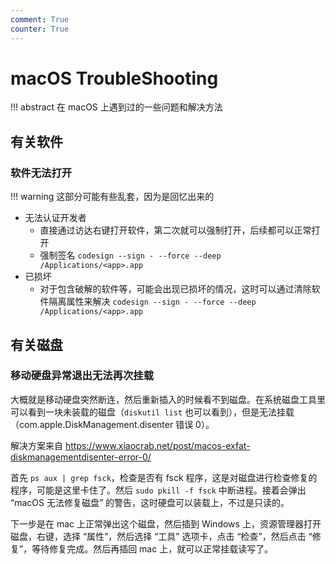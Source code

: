 ```yaml
---
comment: True
counter: True
---
```


# macOS TroubleShooting

!!! abstract
    在 macOS 上遇到过的一些问题和解决方法

## 有关软件
### 软件无法打开
!!! warning 
    这部分可能有些乱套，因为是回忆出来的
    
- 无法认证开发者
    - 直接通过访达右键打开软件，第二次就可以强制打开，后续都可以正常打开
    - 强制签名 `codesign --sign - --force --deep /Applications/<app>.app`
- 已损坏
    - 对于包含破解的软件等，可能会出现已损坏的情况，这时可以通过清除软件隔离属性来解决 `codesign --sign - --force --deep /Applications/<app>.app`

## 有关磁盘
### 移动硬盘异常退出无法再次挂载
大概就是移动硬盘突然断连，然后重新插入的时候看不到磁盘。在系统磁盘工具里可以看到一块未装载的磁盘（`diskutil list` 也可以看到），但是无法挂载（com.apple.DiskManagement.disenter 错误 0）。

解决方案来自 https://www.xiaocrab.net/post/macos-exfat-diskmanagementdisenter-error-0/

首先 `ps aux | grep fsck`，检查是否有 fsck 程序，这是对磁盘进行检查修复的程序，可能是这里卡住了。然后 `sudo pkill -f fsck` 中断进程。接着会弹出 “macOS 无法修复磁盘” 的警告，这时硬盘可以装载上，不过是只读的。

下一步是在 mac 上正常弹出这个磁盘，然后插到 Windows 上，资源管理器打开磁盘，右键，选择 “属性”，然后选择 “工具” 选项卡，点击 “检查”，然后点击 “修复”，等待修复完成。然后再插回 mac 上，就可以正常挂载读写了。